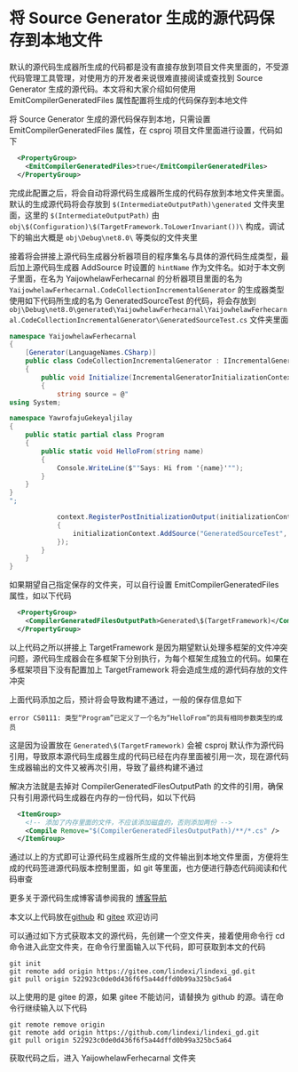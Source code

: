 # 将 Source Generator 生成的源代码保存到本地文件

默认的源代码生成器所生成的代码都是没有直接存放到项目文件夹里面的，不受源代码管理工具管理，对使用方的开发者来说很难直接阅读或查找到 Source Generator 生成的源代码。本文将和大家介绍如何使用 EmitCompilerGeneratedFiles 属性配置将生成的代码保存到本地文件

<!--more-->
<!-- CreateTime:2024/2/7 9:56:37 -->

<!-- 发布 -->
<!-- 博客 -->

将 Source Generator 生成的源代码保存到本地，只需设置 EmitCompilerGeneratedFiles 属性，在 csproj 项目文件里面进行设置，代码如下

```xml
  <PropertyGroup>
    <EmitCompilerGeneratedFiles>true</EmitCompilerGeneratedFiles>
  </PropertyGroup>
```

完成此配置之后，将会自动将源代码生成器所生成的代码存放到本地文件夹里面。默认的生成源代码将会存放到 `$(IntermediateOutputPath)\generated` 文件夹里面，这里的 `$(IntermediateOutputPath)` 由 `obj\$(Configuration)\$(TargetFramework.ToLowerInvariant())\` 构成，调试下的输出大概是 `obj\Debug\net8.0\` 等类似的文件夹里

接着将会拼接上源代码生成器分析器项目的程序集名与具体的源代码生成类型，最后加上源代码生成器 AddSource 时设置的 `hintName` 作为文件名。如对于本文例子里面，在名为 YaijowhelawFerhecarnal 的分析器项目里面的名为 `YaijowhelawFerhecarnal.CodeCollectionIncrementalGenerator` 的生成器类型使用如下代码所生成的名为 GeneratedSourceTest 的代码，将会存放到 `obj\Debug\net8.0\generated\YaijowhelawFerhecarnal\YaijowhelawFerhecarnal.CodeCollectionIncrementalGenerator\GeneratedSourceTest.cs` 文件夹里面

```csharp
namespace YaijowhelawFerhecarnal
{
    [Generator(LanguageNames.CSharp)]
    public class CodeCollectionIncrementalGenerator : IIncrementalGenerator
    {
        public void Initialize(IncrementalGeneratorInitializationContext context)
        {
            string source = @"
using System;

namespace YawrofajuGekeyaljilay
{
    public static partial class Program
    {
        public static void HelloFrom(string name)
        {
            Console.WriteLine($""Says: Hi from '{name}'"");
        }
    }
}
";

            context.RegisterPostInitializationOutput(initializationContext =>
            {
                initializationContext.AddSource("GeneratedSourceTest", source);
            });
        }
    }
}
```

如果期望自己指定保存的文件夹，可以自行设置 EmitCompilerGeneratedFiles 属性，如以下代码

```xml
  <PropertyGroup>
    <CompilerGeneratedFilesOutputPath>Generated\$(TargetFramework)</CompilerGeneratedFilesOutputPath>
  </PropertyGroup>
```

以上代码之所以拼接上 TargetFramework 是因为期望默认处理多框架的文件冲突问题，源代码生成器会在多框架下分别执行，为每个框架生成独立的代码。如果在多框架项目下没有配置加上 TargetFramework 将会造成生成的源代码存放的文件冲突

上面代码添加之后，预计将会导致构建不通过，一般的保存信息如下

```
error CS0111: 类型“Program”已定义了一个名为“HelloFrom”的具有相同参数类型的成员
```

这是因为设置放在 `Generated\$(TargetFramework)` 会被 csproj 默认作为源代码引用，导致原本源代码生成器生成的代码已经在内存里面被引用一次，现在源代码生成器输出的文件又被再次引用，导致了最终构建不通过

解决方法就是去掉对 CompilerGeneratedFilesOutputPath 的文件的引用，确保只有引用源代码生成器在内存的一份代码，如以下代码

```xml
  <ItemGroup>
    <!-- 添加了内存里面的文件，不应该添加磁盘的，否则添加两份 -->
    <Compile Remove="$(CompilerGeneratedFilesOutputPath)/**/*.cs" />
  </ItemGroup>
```

通过以上的方式即可让源代码生成器所生成的文件输出到本地文件里面，方便将生成的代码签进源代码版本控制里面，如 git 等里面，也方便进行静态代码阅读和代码审查

更多关于源代码生成博客请参阅我的 [博客导航](https://blog.lindexi.com/post/%E5%8D%9A%E5%AE%A2%E5%AF%BC%E8%88%AA.html )

本文以上代码放在[github](https://github.com/lindexi/lindexi_gd/tree/522923c0de0d436f6f5a44dffd0b99a325bc5a64/YaijowhelawFerhecarnal) 和 [gitee](https://gitee.com/lindexi/lindexi_gd/tree/522923c0de0d436f6f5a44dffd0b99a325bc5a64/YaijowhelawFerhecarnal) 欢迎访问

可以通过如下方式获取本文的源代码，先创建一个空文件夹，接着使用命令行 cd 命令进入此空文件夹，在命令行里面输入以下代码，即可获取到本文的代码

```
git init
git remote add origin https://gitee.com/lindexi/lindexi_gd.git
git pull origin 522923c0de0d436f6f5a44dffd0b99a325bc5a64
```

以上使用的是 gitee 的源，如果 gitee 不能访问，请替换为 github 的源。请在命令行继续输入以下代码

```
git remote remove origin
git remote add origin https://github.com/lindexi/lindexi_gd.git
git pull origin 522923c0de0d436f6f5a44dffd0b99a325bc5a64
```

获取代码之后，进入 YaijowhelawFerhecarnal 文件夹